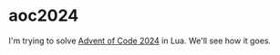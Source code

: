 # aoc2024

I'm trying to solve [Advent of Code 2024](https://adventofcode.com/2024) in Lua.
We'll see how it goes.
